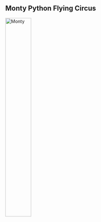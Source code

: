 <div class="center">
  <h2>Monty Python Flying Circus</h2>
  <img alt="Monty" src="images/monty.jpg" style="width: 40%">
</div>
